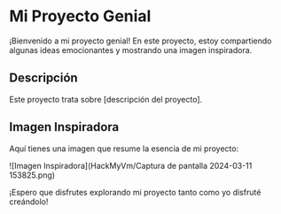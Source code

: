 # Mi Proyecto Genial

¡Bienvenido a mi proyecto genial! En este proyecto, estoy compartiendo algunas ideas emocionantes y mostrando una imagen inspiradora.

## Descripción
Este proyecto trata sobre [descripción del proyecto].

## Imagen Inspiradora
Aquí tienes una imagen que resume la esencia de mi proyecto:

![Imagen Inspiradora](HackMyVm/Captura de pantalla 2024-03-11 153825.png)

¡Espero que disfrutes explorando mi proyecto tanto como yo disfruté creándolo!


